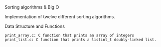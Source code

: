 Sorting algorithms & Big O

Implementation of twelve different sorting algorithms.

Data Structure and Functions

    print_array.c: C function that prints an array of integers
    print_list.c: C function that prints a listint_t doubly-linked list.

